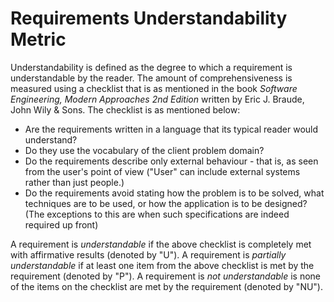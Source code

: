# Requirements Understandability Metric

Understandability is defined as the degree to which a requirement is understandable by the reader. The amount of comprehensiveness is measured using a checklist that is as mentioned in the book *Software Engineering, Modern Approaches 2nd Edition* written by Eric J. Braude, John Wily & Sons. The checklist is as mentioned below:

* Are the requirements written in a language that its typical reader would understand?
* Do they use the vocabulary of the client problem domain?
* Do the requirements describe only external behaviour - that is, as seen from the user's point of view ("User" can include external systems rather than just people.)
* Do the requirements avoid stating how the problem is to be solved, what techniques are to be used, or how the application is to be designed? (The exceptions to this are when such specifications are indeed required up front)

A requirement is *understandable* if the above checklist is completely met with affirmative results (denoted by "U").
A requirement is *partially understandable* if at least one item from the above checklist is met by the requirement (denoted by "P").
A requirement is *not understandable* is none of the items on the checklist are met by the requirement (denoted by "NU").